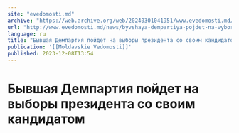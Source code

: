 ```yaml
---
site: "evedomosti.md"
archive: "https://web.archive.org/web/20240301041951/www.evedomosti.md/news/byvshaya-dempartiya-pojdet-na-vybory-prezidenta-so-svoim-kan"
url: "http://www.evedomosti.md/news/byvshaya-dempartiya-pojdet-na-vybory-prezidenta-so-svoim-kan"
language: ru
title: "Бывшая Демпартия пойдет на выборы президента со своим кандидатом"
publication: '[[Moldavskie Vedomosti]]'
published: 2023-12-08T13:54
---
```


# Бывшая Демпартия пойдет на выборы президента со своим кандидатом

